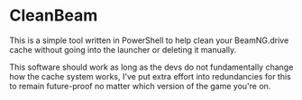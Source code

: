 # CleanBeam
This is a simple tool written in PowerShell to help clean your BeamNG.drive cache without going into the launcher or deleting it manually.

This software should work as long as the devs do not fundamentally change how the cache system works,
I've put extra effort into redundancies for this to remain future-proof no matter which version of the game you're on.
